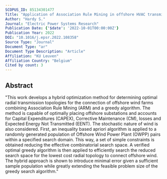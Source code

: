 ```yaml
---
SCOPUS_ID: 85134301477
Title: "Application of Association Rule Mining in offshore HVAC transmission topology optimization"
Author: "Hardy S."
Journal: "Electric Power Systems Research"
Publication Date: {'$date': '2022-10-01T00:00:00Z'}
Publication Year: 2022
DOI: "10.1016/j.epsr.2022.108358"
Source Type: "Journal"
Document Type: "ar"
Document Type Description: "Article"
Affiliation: "KU Leuven"
Affiliation Country: "Belgium"
Cited by count: 3
---
```


## Abstract
"This work develops a hybrid optimization method for determining optimal radial transmission topologies for the connection of offshore wind farms combining Association Rule Mining (ARM) and a greedy algorithm. The method is capable of optimally placing offshore substations and accounts for Capital Expenditures (CAPEX), Corrective Maintenance (CM), losses and Expected Energy Not Transmitted (EENT). The stochastic nature of wind is also considered. First, an inequality based apriori algorithm is applied to a randomly generated population of Offshore Wind Power Plant (OWPP) pairs within a specified search domain. This way, a set of simple constraints is obtained reducing the effective combinatorial search space. A verified optimal greedy algorithm is then applied to efficiently search the reduced search space for the lowest cost radial topology to connect offshore wind. The hybrid approach is shown to introduce minimal error given a sufficient sample population while greatly extending the feasible problem size of the greedy search algorithm."
